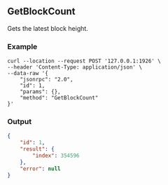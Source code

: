 ## GetBlockCount

Gets the latest block height.

### Example
```shell
curl --location --request POST '127.0.0.1:1926' \
--header 'Content-Type: application/json' \
--data-raw '{
    "jsonrpc": "2.0",
    "id": 1,
    "params": {},
    "method": "GetBlockCount"
}'
```

### Output

```json
{
    "id": 1,
    "result": {
        "index": 354596
    },
    "error": null
}
```



